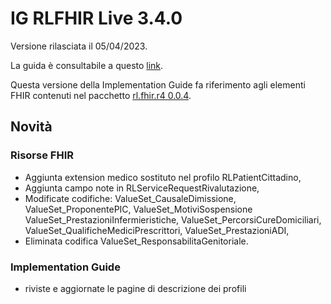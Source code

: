 # IG RLFHIR Live 3.4.0

Versione rilasciata il 05/04/2023. 

La guida è consultabile a questo [link](https://simplifier.net/guide/ig-rlfhir?version=3.4.0).

Questa versione della Implementation Guide fa riferimento agli elementi FHIR contenuti nel pacchetto [rl.fhir.r4 0.0.4](https://simplifier.net/packages/rl.fhir.r4/0.0.4).

## Novità
### Risorse FHIR
- Aggiunta extension medico sostituto nel profilo RLPatientCittadino,
- Aggiunta campo note in RLServiceRequestRivalutazione,
- Modificate codifiche: ValueSet_CausaleDimissione, ValueSet_ProponentePIC, ValueSet_MotiviSospensione
  ValueSet_PrestazioniInfermieristiche, ValueSet_PercorsiCureDomiciliari, ValueSet_QualificheMediciPrescrittori, ValueSet_PrestazioniADI,
- Eliminata codifica ValueSet_ResponsabilitaGenitoriale.

### Implementation Guide
- riviste e aggiornate le pagine di descrizione dei profili